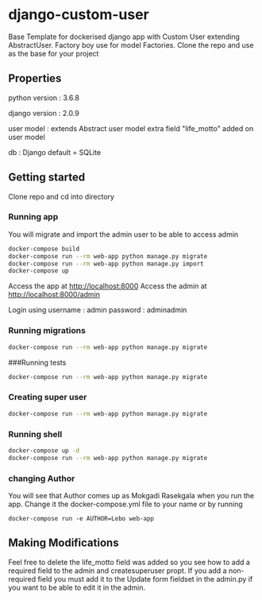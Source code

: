 # django-custom-user

Base Template for dockerised django app with Custom User extending AbstractUser. Factory boy use for model Factories. Clone the repo and use as the base for your project

## Properties
python version : 3.6.8

django version : 2.0.9

user model : extends Abstract user model extra field "life_motto" added on user model

db : Django default = SQLite

## Getting started
Clone repo and cd into directory

### Running app

You will migrate and import the admin user to be able to access admin
```bash
docker-compose build
docker-compose run --rm web-app python manage.py migrate
docker-compose run --rm web-app python manage.py import
docker-compose up
```
Access the app at [http://localhost:8000](http://localhost:8000/)
Access the admin at [http://localhost:8000/admin](http://localhost:8000/admin)

Login using 
  username : admin
  password : adminadmin

### Running migrations 
```bash
docker-compose run --rm web-app python manage.py migrate
```

###Running tests
```bash
docker-compose run --rm web-app python manage.py migrate
```

### Creating super user
```bash
docker-compose run --rm web-app python manage.py migrate
```

### Running shell 
```bash
docker-compose up -d
docker-compose run --rm web-app python manage.py migrate
```

### changing Author
You will see that Author comes up as Mokgadi Rasekgala when you run the app. Change it the docker-compose.yml file to your name  or by running
```shell
docker-compose run -e AUTHOR=Lebo web-app
```

## Making Modifications
Feel free to delete the life_motto field was added so you see how to add a required field to the admin and createsuperuser propt. If you add a non-required field you must add it to the Update form fieldset in the admin.py if you want to be able to edit it in the admin.
